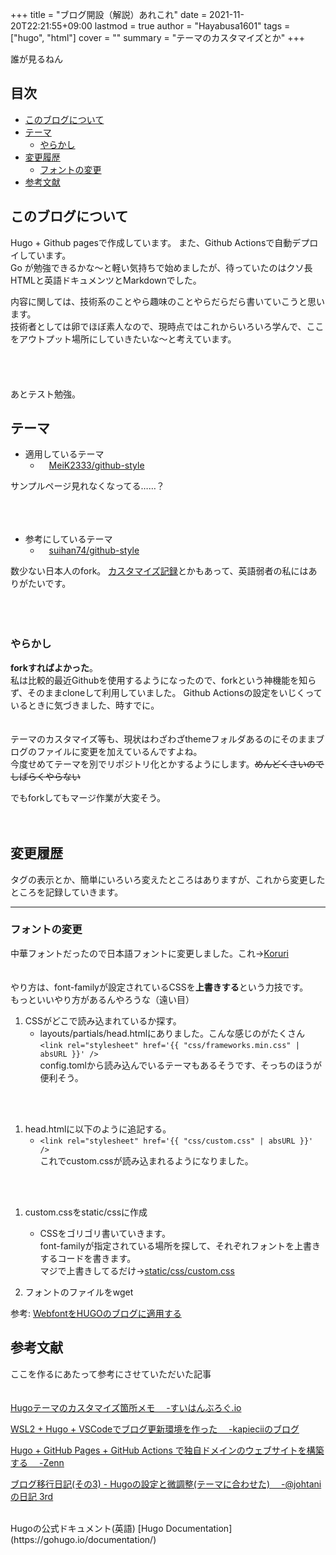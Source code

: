 +++
title = "ブログ開設（解説）あれこれ"
date = 2021-11-20T22:21:55+09:00
lastmod = true
author = "Hayabusa1601"
tags = ["hugo", "html"]
cover = ""
summary = "テーマのカスタマイズとか"
+++

誰が見るねん

## 目次 <!-- omit in toc -->
- [このブログについて](#このブログについて)
- [テーマ](#テーマ)
  - [やらかし](#やらかし)
- [変更履歴](#変更履歴)
  - [フォントの変更](#フォントの変更)
- [参考文献](#参考文献)


## このブログについて

Hugo + Github pagesで作成しています。 また、Github Actionsで自動デプロイしています。  
Go が勉強できるかな～と軽い気持ちで始めましたが、待っていたのはクソ長HTMLと英語ドキュメンツとMarkdownでした。
  
内容に関しては、技術系のことやら趣味のことやらだらだら書いていこうと思います。  
技術者としては卵でほぼ素人なので、現時点ではこれからいろいろ学んで、ここをアウトプット場所にしていきたいな～と考えています。  
<br />  
<br />  
あとテスト勉強。

## テーマ

-  適用しているテーマ 
   -  &emsp;[MeiK2333/github-style](https://github.com/MeiK2333/github-style)  

サンプルページ見れなくなってる……？  
<br />  
<br />  

-  参考にしているテーマ 
   -  &emsp;[suihan74/github-style](https://github.com/suihan74/github-style)  

数少ない日本人のfork。
[カスタマイズ記録](https://suihan74.github.io/posts/2019/12_26_00_theme_customize/)とかもあって、英語弱者の私にはありがたいです。  
<br />  
<br />  

### やらかし  
**forkすればよかった**。  
私は比較的最近Githubを使用するようになったので、forkという神機能を知らず、そのままcloneして利用していました。
Github Actionsの設定をいじくっているときに気づきました、時すでに。  
<br />  
テーマのカスタマイズ等も、現状はわざわざthemeフォルダあるのにそのままブログのファイルに変更を加えているんですよね。  
今度せめてテーマを別でリポジトリ化とかするようにします。~~めんどくさいのでしばらくやらない~~
<br />  

でもforkしてもマージ作業が大変そう。
<br />  
<br />  

## 変更履歴
タグの表示とか、簡単にいろいろ変えたところはありますが、これから変更したところを記録していきます。
  
  ---
### フォントの変更
中華フォントだったので日本語フォントに変更しました。これ→[Koruri](https://koruri.github.io)  
<br />  
やり方は、font-familyが設定されているCSSを**上書きする**という力技です。  
もっといいやり方があるんやろうな（遠い目）
<br />  

1.  CSSがどこで読み込まれているか探す。  
    -  layouts/partials/head.htmlにありました。こんな感じのがたくさん  
    `<link rel="stylesheet" href='{{ "css/frameworks.min.css" | absURL }}' />`  
    config.tomlから読み込んでいるテーマもあるそうです、そっちのほうが便利そう。   
<br />   
<br />   

1.  head.htmlに以下のように追記する。  
    -  `<link rel="stylesheet" href='{{ "css/custom.css" | absURL }}' />`  
    これでcustom.cssが読み込まれるようになりました。  
<br />  
<br />  

1.  custom.cssをstatic/cssに作成  
      -  CSSをゴリゴリ書いていきます。  
    font-familyが指定されている場所を探して、それぞれフォントを上書きするコードを書きます。  
    マジで上書きしてるだけ→[static/css/custom.css](https://github.com/Hayabusa1601/hugo-blog/tree/main/static/css/custom.css) 

1.  フォントのファイルをwget


参考:  [WebfontをHUGOのブログに適用する](https://kasu-kasu.ga/post/enable-web-font/)


  





## 参考文献 
ここを作るにあたって参考にさせていただいた記事   
<br />  
[Hugoテーマのカスタマイズ箇所メモ &emsp;-すいはんぶろぐ.io](https://suihan74.github.io/posts/2019/12_26_00_theme_customize/)  

[WSL2 + Hugo + VSCodeでブログ更新環境を作った &emsp;-kapieciiのブログ](https://blog.kapiecii.com/posts/2020/04/20/wsl2-hugo-vscode/)  

[Hugo + GitHub Pages + GitHub Actions で独自ドメインのウェブサイトを構築する &emsp;-Zenn](https://zenn.dev/nikaera/articles/hugo-github-actions-for-github-pages)  

[ブログ移行日記(その3) - Hugoの設定と微調整(テーマに合わせた) &emsp;-@johtaniの日記 3rd](https://blog.johtani.info/blog/2020/01/24/setting-hugo/)  

<br />  
Hugoの公式ドキュメント(英語)  
[Hugo Documentation](https://gohugo.io/documentation/)  
